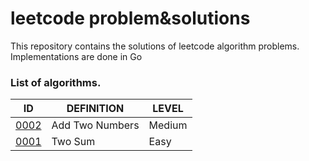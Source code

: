 # leetcode problem&solutions

This repository contains the solutions of leetcode algorithm problems. Implementations are done in Go

### List of algorithms.


| ID | DEFINITION | LEVEL
| ------ | ------ | ------ |
| [0002]((https://leetcode.com/problems/add-two-numbers/)) | Add Two Numbers | Medium
| [0001]((https://leetcode.com/problems/two-sum/)) | Two Sum | Easy